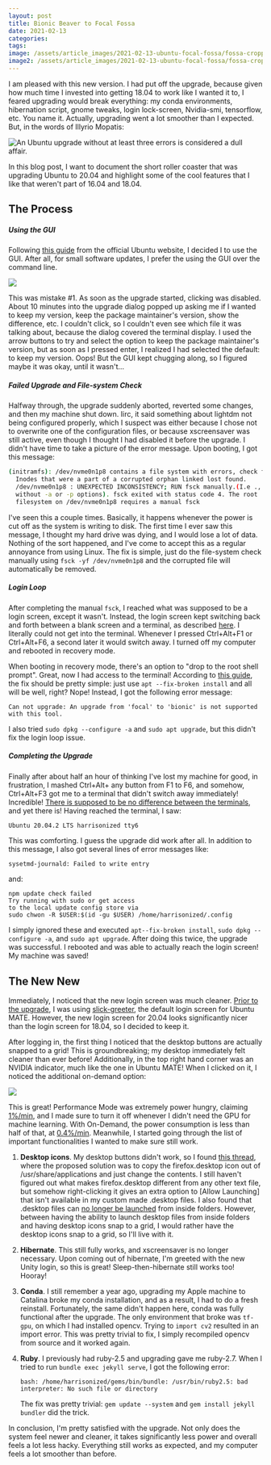 ```yaml
---
layout: post
title: Bionic Beaver to Focal Fossa
date: 2021-02-13
categories: 
tags: 
image: /assets/article_images/2021-02-13-ubuntu-focal-fossa/fossa-cropped.jpg
image2: /assets/article_images/2021-02-13-ubuntu-focal-fossa/fossa-croppped.jpg
---
```




I am pleased with this new version. I had put off the upgrade, because given how much time I invested into getting 18.04 to work like I wanted it to, I feared upgrading would break everything: my conda environments, hibernation script, gnome tweaks, login lock-screen, Nvidia-smi, tensorflow, etc. You name it. Actually, upgrading went a lot smoother than I expected. But, in the words of Illyrio Mopatis:

![An Ubuntu upgrade without at least three errors is considered a dull affair.](/assets/article_images/2021-02-13-ubuntu-focal-fossa/images/illyrio-mopatis-meme.jpg)

In this blog post, I want to document the short roller coaster that was upgrading Ubuntu to 20.04 and highlight some of the cool features that I like that weren't part of 16.04 and 18.04.



## The Process

##### Using the GUI

Following [this guide](https://ubuntu.com/blog/how-to-upgrade-from-ubuntu-18-04-lts-to-20-04-lts-today) from the official Ubuntu website, I decided I to use the GUI. After all, for small software updates, I prefer the using the GUI over the command line.

![](/assets/article_images/2021-02-13-ubuntu-focal-fossa/images/start-upgrade.png)

This was mistake #1. As soon as the upgrade started, clicking was disabled. About 10 minutes into the upgrade dialog popped up asking me if I wanted to keep my version, keep the package maintainer's version, show the difference, etc. I couldn't click, so I couldn't even see which file it was talking about, because the dialog covered the terminal display. I used the arrow buttons to try and select the option to keep the package maintainer's version, but as soon as I pressed enter, I realized I had selected the default: to keep my version. Oops! But the GUI kept chugging along, so I figured maybe it was okay, until it wasn't...



##### Failed Upgrade and File-system Check

Halfway through, the upgrade suddenly aborted, reverted some changes, and then my machine shut down. Iirc, it said something about lightdm not being configured properly, which I suspect was either because I chose not to overwrite one of the configuration files, or because xscreensaver was still active, even though I thought I had disabled it before the upgrade. I didn't have time to take a picture of the error message. Upon booting, I got this message:

```bash
(initramfs): /dev/nvme0n1p8 contains a file system with errors, check forced.
  Inodes that were a part of a corrupted orphan linked lost found.
  /dev/nvme0n1p8 : UNEXPECTED INCONSISTENCY; RUN fsck manually.(I.e .,
  without -a or -p options). fsck exited with status code 4. The root
  filesystem on /dev/nvme0n1p8 requires a manual fsck
```

I've seen this a couple times. Basically, it happens whenever the power is cut off as the system is writing to disk. The first time I ever saw this message, I thought my hard drive was dying, and I would lose a lot of data. Nothing of the sort happened, and I've come to accept this as a regular annoyance from using Linux. The fix is simple, just do the file-system check manually using `fsck -yf /dev/nvme0n1p8` and the corrupted file will automatically be removed.



##### Login Loop

After completing the manual `fsck`, I reached what was supposed to be a login screen, except it wasn't. Instead, the login screen kept switching back and forth between a blank screen and a terminal, as described [here](https://askubuntu.com/questions/223501/ubuntu-gets-stuck-in-a-login-loop). I literally could not get into the terminal. Whenever I pressed Ctrl+Alt+F1 or Ctrl+Alt+F6, a second later it would switch away. I turned off my computer and rebooted in recovery mode.

When booting in recovery mode, there's an option to "drop to the root shell prompt". Great, now I had access to the terminal! According to [this guide](https://koen.vervloesem.eu/blog/fixing-a-failed-upgrade-to-ubuntu-2004-lts-in-recovery-mode/), the fix should be pretty simple: just use `apt --fix-broken install` and all will be well, right? Nope! Instead, I got the following error message:

```
Can not upgrade: An upgrade from 'focal' to 'bionic' is not supported with this tool.
```

I also tried `sudo dpkg --configure -a` and `sudo apt upgrade`, but this didn't fix the login loop issue. 



##### Completing the Upgrade

Finally after about half an hour of thinking I've lost my machine for good, in frustration, I mashed Ctrl+Alt+ any button from F1 to F6, and somehow, Ctrl+Alt+F3 got me to a terminal that didn't switch away immediately! Incredible! [There is supposed to be no difference between the terminals](https://askubuntu.com/questions/811074/whats-the-difference-between-ctrl-alt-f1-and-ctrl-alt-f3), and yet there is! Having reached the terminal, I saw:

```bash
Ubuntu 20.04.2 LTS harrisonized tty6
```

This was comforting. I guess the upgrade did work after all. In addition to this message, I also got several lines of error messages like:

```
sysetmd-journald: Failed to write entry
```

and:

```
npm update check failed
Try running with sudo or get access
to the local update config store via
sudo chwon -R $USER:$(id -gu $USER) /home/harrisonized/.config
```

I simply ignored these and executed `apt--fix-broken install`, `sudo dpkg --configure -a`, and `sudo apt upgrade`. After doing this twice, the upgrade was successful. I rebooted and was able to actually reach the login screen! My machine was saved!



## The New New

Immediately, I noticed that the new login screen was much cleaner. [Prior to the upgrade](https://harrisonized.github.io/2020/11/30/fix-ubuntu-100-cpu-blank-screen.html), I was using [slick-greeter](https://github.com/linuxmint/slick-greeter), the default login screen for Ubuntu MATE. However, the new login screen for 20.04 looks significantly nicer than the login screen for 18.04, so I decided to keep it.

After logging in, the first thing I noticed that the desktop buttons are actually snapped to a grid! This is groundbreaking; my desktop immediately felt cleaner than ever before! Additionally, in the top right hand corner was an NVIDIA indicator, much like the one in Ubuntu MATE! When I clicked on it, I noticed the additional on-demand option:

![](/assets/article_images/2021-02-13-ubuntu-focal-fossa/images/nvidia-indicator.png)

This is great! Performance Mode was extremely power hungry, claiming [1%/min](/assets/article_images/2021-02-13-ubuntu-focal-fossa/images/power-stats-old.png), and I made sure to turn it off whenever I didn't need the GPU for machine learning. With On-Demand, the power consumption is less than half of that, at [0.4%/min](/assets/article_images/2021-02-13-ubuntu-focal-fossa/images/power-stats-new.png). Meanwhile, I started going through the list of important functionalities I wanted to make sure still work.

1. **Desktop icons**. My desktop buttons didn't work, so I found [this thread](https://askubuntu.com/questions/1237042/desktop-files-not-launching-from-desktop-in-ubuntu-20-04-lts), where the proposed solution was to copy the firefox.desktop icon out of /usr/share/applications and just change the contents. I still haven't figured out what makes firefox.desktop different from any other text file, but somehow right-clicking it gives an extra option to [Allow Launching] that isn't available in my custom made .desktop files. I also found that .desktop files can [no longer be launched](https://bugs.launchpad.net/ubuntu/+source/nautilus/+bug/1875204) from inside folders. However, between having the ability to launch desktop files from inside folders and having desktop icons snap to a grid, I would rather have the desktop icons snap to a grid, so I'll live with it.

2. **Hibernate**. This still fully works, and xscreensaver is no longer necessary. Upon coming out of hibernate, I'm greeted with the new Unity login, so this is great! Sleep-then-hibernate still works too! Hooray!

3. **Conda**. I still remember a year ago, upgrading my Apple machine to Catalina broke my conda installation, and as a result, I had to do a fresh reinstall. Fortunately, the same didn't happen here, conda was fully functional after the upgrade. The only environment that broke was `tf-gpu`, on which I had installed opencv. Trying to `import cv2` resulted in an import error. This was pretty trivial to fix, I simply recompiled opencv from source and it worked again.

4. **Ruby**. I previously had ruby-2.5 and upgrading gave me ruby-2.7. When I tried to run `bundle exec jekyll serve`, I got the following error:

   ```
   bash: /home/harrisonized/gems/bin/bundle: /usr/bin/ruby2.5: bad interpreter: No such file or directory
   ```

   The fix was pretty trivial: `gem update --system` and `gem install jekyll bundler` did the trick.

In conclusion, I'm pretty satisfied with the upgrade. Not only does the system feel newer and cleaner, it takes significantly less power and overall feels a lot less hacky. Everything still works as expected, and my computer feels a lot smoother than before.